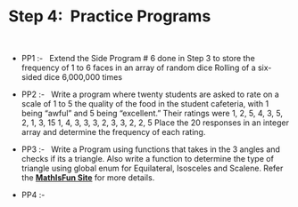 # Step 4: &nbsp;Practice Programs
</br>

- PP1 :- &nbsp; Extend the Side Program # 6 done in Step 3 to store the frequency of 1 to 6 faces in an array of random dice Rolling of a six-sided dice 6,000,000 times

- PP2 :- &nbsp; Write a program where twenty students are asked to rate on a scale of 1 to 5 the quality of the food in the student cafeteria, with 1 being “awful” and 5 being “excellent.” Their ratings were 1, 2, 5, 4, 3, 5, 2, 1, 3, 15 1, 4, 3, 3, 3, 2, 3, 3, 2, 2, 5 Place the 20 responses in an integer array and determine the frequency of each rating.

- PP3 :- &nbsp; Write a Program using functions that takes in the 3 angles and checks if its a triangle. Also write a function to determine the type of triangle using global enum for Equilateral, Isosceles and Scalene. Refer the [**MathIsFun Site**](http://www.mathsisfun.com/triangle.html) for more details.

- PP4 :- &nbsp; 



